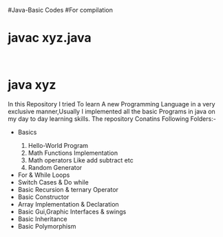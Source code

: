 #Java-Basic Codes
#For compilation
<h1>javac xyz.java</h1><br />
<h1>java xyz</h1>
In this Repository I tried To learn A new Programming Language in a very exclusive manner,Usually I implemented all the basic Programs in java on my day to day learning skills.
The repository Conatins Following Folders:-
<ul>
<li>Basics</li>
<ol>
<li>Hello-World Program</li>
<li>Math Functions Implementation</li>
<li>Math operators Like add subtract etc</li>
<li>Random Generator</li>
</ol>
<li>For & While Loops</li>
<li>Switch Cases & Do while</li>
<li>Basic Recursion & ternary Operator</li>
<li>Basic Constructor</li>
<li>Array Implementation & Declaration</li>
<li>Basic Gui,Graphic Interfaces & swings</li>
<li>Basic Inheritance</li>
<li>Basic Polymorphism</li>
</ul>
